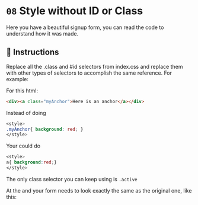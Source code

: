 # `08` Style without ID or Class

Here you have a beautiful signup form, you can read the code to understand how it was made.

## 📝 Instructions

Replace all the .class and #id selectors from index.css and replace them with other types of selectors to accomplish the same reference. For example:

For this html:
```html
<div><a class="myAnchor">Here is an anchor</a></div>
```

Instead of doing
```css
<style>
.myAnchor{ background: red; }
</style>
```
Your could do
```css
<style>
a{ background:red;}
</style>
```

The only class selector you can keep using is `.active`

At the and your form needs to look exactly the same as the original one, like this:



